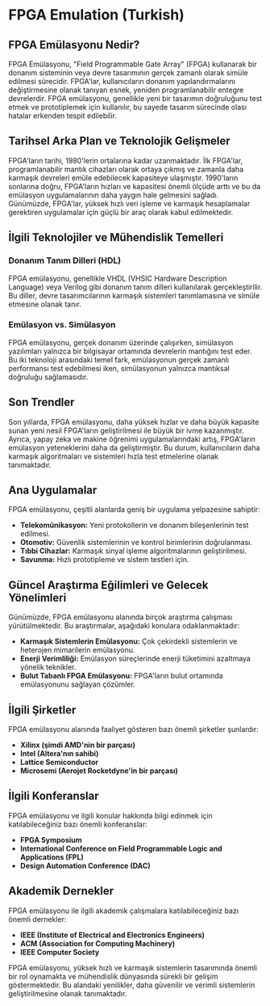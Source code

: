 # FPGA Emulation (Turkish)

## FPGA Emülasyonu Nedir?

FPGA Emülasyonu, "Field Programmable Gate Array" (FPGA) kullanarak bir donanım sisteminin veya devre tasarımının gerçek zamanlı olarak simüle edilmesi sürecidir. FPGA'lar, kullanıcıların donanım yapılandırmalarını değiştirmesine olanak tanıyan esnek, yeniden programlanabilir entegre devrelerdir. FPGA emülasyonu, genellikle yeni bir tasarımın doğruluğunu test etmek ve prototiplemek için kullanılır, bu sayede tasarım sürecinde olası hatalar erkenden tespit edilebilir.

## Tarihsel Arka Plan ve Teknolojik Gelişmeler

FPGA'ların tarihi, 1980'lerin ortalarına kadar uzanmaktadır. İlk FPGA'lar, programlanabilir mantık cihazları olarak ortaya çıkmış ve zamanla daha karmaşık devreleri emüle edebilecek kapasiteye ulaşmıştır. 1990'ların sonlarına doğru, FPGA'ların hızları ve kapasitesi önemli ölçüde arttı ve bu da emülasyon uygulamalarının daha yaygın hale gelmesini sağladı. Günümüzde, FPGA'lar, yüksek hızlı veri işleme ve karmaşık hesaplamalar gerektiren uygulamalar için güçlü bir araç olarak kabul edilmektedir.

## İlgili Teknolojiler ve Mühendislik Temelleri

### Donanım Tanım Dilleri (HDL)

FPGA emülasyonu, genellikle VHDL (VHSIC Hardware Description Language) veya Verilog gibi donanım tanım dilleri kullanılarak gerçekleştirilir. Bu diller, devre tasarımcılarının karmaşık sistemleri tanımlamasına ve simüle etmesine olanak tanır.

### Emülasyon vs. Simülasyon

FPGA emülasyonu, gerçek donanım üzerinde çalışırken, simülasyon yazılımları yalnızca bir bilgisayar ortamında devrelerin mantığını test eder. Bu iki teknoloji arasındaki temel fark, emülasyonun gerçek zamanlı performansı test edebilmesi iken, simülasyonun yalnızca mantıksal doğruluğu sağlamasıdır.

## Son Trendler

Son yıllarda, FPGA emülasyonu, daha yüksek hızlar ve daha büyük kapasite sunan yeni nesil FPGA'ların geliştirilmesi ile büyük bir ivme kazanmıştır. Ayrıca, yapay zeka ve makine öğrenimi uygulamalarındaki artış, FPGA'ların emülasyon yeteneklerini daha da geliştirmiştir. Bu durum, kullanıcıların daha karmaşık algoritmaları ve sistemleri hızla test etmelerine olanak tanımaktadır.

## Ana Uygulamalar

FPGA emülasyonu, çeşitli alanlarda geniş bir uygulama yelpazesine sahiptir:

- **Telekomünikasyon:** Yeni protokollerin ve donanım bileşenlerinin test edilmesi.
- **Otomotiv:** Güvenlik sistemlerinin ve kontrol birimlerinin doğrulanması.
- **Tıbbi Cihazlar:** Karmaşık sinyal işleme algoritmalarının geliştirilmesi.
- **Savunma:** Hızlı prototipleme ve sistem testleri için.

## Güncel Araştırma Eğilimleri ve Gelecek Yönelimleri

Günümüzde, FPGA emülasyonu alanında birçok araştırma çalışması yürütülmektedir. Bu araştırmalar, aşağıdaki konulara odaklanmaktadır:

- **Karmaşık Sistemlerin Emülasyonu:** Çok çekirdekli sistemlerin ve heterojen mimarilerin emülasyonu.
- **Enerji Verimliliği:** Emülasyon süreçlerinde enerji tüketimini azaltmaya yönelik teknikler.
- **Bulut Tabanlı FPGA Emülasyonu:** FPGA'ların bulut ortamında emülasyonunu sağlayan çözümler.

## İlgili Şirketler

FPGA emülasyonu alanında faaliyet gösteren bazı önemli şirketler şunlardır:

- **Xilinx (şimdi AMD'nin bir parçası)**
- **Intel (Altera'nın sahibi)**
- **Lattice Semiconductor**
- **Microsemi (Aerojet Rocketdyne'in bir parçası)**

## İlgili Konferanslar

FPGA emülasyonu ve ilgili konular hakkında bilgi edinmek için katılabileceğiniz bazı önemli konferanslar:

- **FPGA Symposium**
- **International Conference on Field Programmable Logic and Applications (FPL)**
- **Design Automation Conference (DAC)**

## Akademik Dernekler

FPGA emülasyonu ile ilgili akademik çalışmalara katılabileceğiniz bazı önemli dernekler:

- **IEEE (Institute of Electrical and Electronics Engineers)**
- **ACM (Association for Computing Machinery)**
- **IEEE Computer Society**

FPGA emülasyonu, yüksek hızlı ve karmaşık sistemlerin tasarımında önemli bir rol oynamakta ve mühendislik dünyasında sürekli bir gelişim göstermektedir. Bu alandaki yenilikler, daha güvenilir ve verimli sistemlerin geliştirilmesine olanak tanımaktadır.